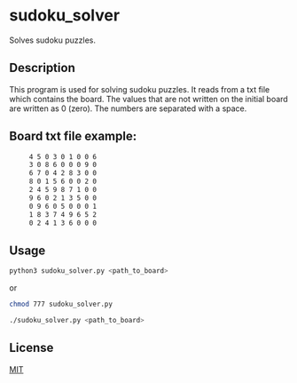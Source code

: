 # sudoku_solver

Solves sudoku puzzles. 

## Description

This program is used for solving sudoku puzzles. It reads from a txt file which
contains the board. The values that are not written on the initial board are
written as 0 (zero). The numbers are separated with a space.

## Board txt file example:

```txt
     4 5 0 3 0 1 0 0 6
     3 0 8 6 0 0 0 9 0
     6 7 0 4 2 8 3 0 0
     8 0 1 5 6 0 0 2 0
     2 4 5 9 8 7 1 0 0
     9 6 0 2 1 3 5 0 0
     0 9 6 0 5 0 0 0 1
     1 8 3 7 4 9 6 5 2
     0 2 4 1 3 6 0 0 0
```

## Usage

```bash
python3 sudoku_solver.py <path_to_board>
```
or

```bash
chmod 777 sudoku_solver.py
```
```bash
./sudoku_solver.py <path_to_board>
```

## License
[MIT](https://choosealicense.com/licenses/mit/)
